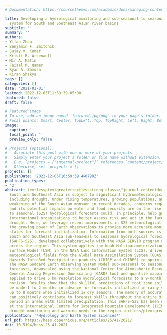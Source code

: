 ```yaml
---
# Documentation: https://sourcethemes.com/academic/docs/managing-content/

title: Developing a hydrological monitoring and sub-seasonal to seasonal forecasting
  system for South and Southeast Asian river basins
subtitle: ''
summary: ''
authors:
- Yifan Zhou
- Benjamin F. Zaitchik
- Sujay V. Kumar
- Kristi R. Arsenault
- Mir A. Matin
- Faisal M. Qamer
- Ryan A. Zamora
- Kiran Shakya
tags: []
categories: []
date: '2021-01-01'
lastmod: 2022-12-05T11:59:39-05:00
featured: false
draft: false

# Featured image
# To use, add an image named `featured.jpg/png` to your page's folder.
# Focal points: Smart, Center, TopLeft, Top, TopRight, Left, Right, BottomLeft, Bottom, BottomRight.
image:
  caption: ''
  focal_point: ''
  preview_only: false

# Projects (optional).
#   Associate this post with one or more of your projects.
#   Simply enter your project's folder or file name without extension.
#   E.g. `projects = ["internal-project"]` references `content/project/deep-learning/index.md`.
#   Otherwise, set `projects = []`.
projects: []
publishDate: '2022-12-05T16:59:39.460798Z'
publication_types:
- '2'
abstract: textlessptextgreatertextlessstrong class=\"journal-contentHeaderColor\"textgreaterAbstract.textless/strongtextgreater
  South and Southeast Asia is subject to significant hydrometeorological extremes,
  including drought. Under rising temperatures, growing populations, and an apparent
  weakening of the South Asian monsoon in recent decades, concerns regarding drought
  and its potential impacts on water and food security are on the rise. Reliable sub-seasonal
  to seasonal (S2S) hydrological forecasts could, in principle, help governments and
  international organizations to better assess risk and act in the face of an oncoming
  drought. Here, we leverage recent improvements in S2S meteorological forecasts and
  the growing power of Earth observations to provide more accurate monitoring of hydrological
  states for forecast initialization. Information from both sources is merged in a
  South and Southeast Asia sub-seasonal to seasonal hydrological forecasting system
  (SAHFS-S2S), developed collaboratively with the NASA SERVIR program and end users
  across the region. This system applies the Noah-Multiparameterization (NoahMP) Land
  Surface Model (LSM) in the NASA Land Information System (LIS), driven by downscaled
  meteorological fields from the Global Data Assimilation System (GDAS) and Climate
  Hazards InfraRed Precipitation products (CHIRP and CHIRPS) to optimize initial conditions.
  The NASA Goddard Earth Observing System Model sub-seasonal to seasonal (GEOS-S2S)
  forecasts, downscaled using the National Center for Atmospheric Research (NCAR)
  General Analog Regression Downscaling (GARD) tool and quantile mapping, are then
  applied to drive 5 km resolution hydrological forecasts to a 9-month forecast time
  horizon. Results show that the skillful predictions of root zone soil moisture can
  be made 1 to 2 months in advance for forecasts initialized in rainy seasons and
  up to 8 months when initialized in dry seasons. The memory of accurate initial conditions
  can positively contribute to forecast skills throughout the entire 9-month prediction
  period in areas with limited precipitation. This SAHFS-S2S has been operationalized
  at the International Centre for Integrated Mountain Development (ICIMOD) to support
  drought monitoring and warning needs in the region.textless/ptextgreater
publication: '*Hydrology and Earth System Sciences*'
url_pdf: https://hess.copernicus.org/articles/25/41/2021/
doi: 10.5194/hess-25-41-2021
---
```

